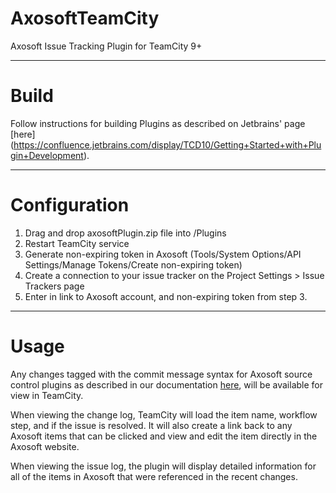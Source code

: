 # AxosoftTeamCity
Axosoft Issue Tracking Plugin for TeamCity 9+

***
# Build
Follow instructions for building Plugins as described on Jetbrains' page [here] (https://confluence.jetbrains.com/display/TCD10/Getting+Started+with+Plugin+Development).

***
# Configuration
1. Drag and drop axosoftPlugin.zip file into <TeamCity Data Directory>/Plugins
2. Restart TeamCity service
3. Generate non-expiring token in Axosoft (Tools/System Options/API Settings/Manage Tokens/Create non-expiring token)
4. Create a connection to your issue tracker on the Project Settings > Issue Trackers page
5. Enter in link to Axosoft account, and non-expiring token from step 3.

***
# Usage
Any changes tagged with the commit message syntax for Axosoft source control plugins as described in our documentation [here](https://support.axosoft.com/integrations/commits), will be available for view in TeamCity.

When viewing the change log, TeamCity will load the item name, workflow step, and if the issue is resolved.  It will also create a link back to any Axosoft items that can be clicked and view and edit the item directly in the Axosoft website.

When viewing the issue log, the plugin will display detailed information for all of the items in Axosoft that were referenced in the recent changes.
